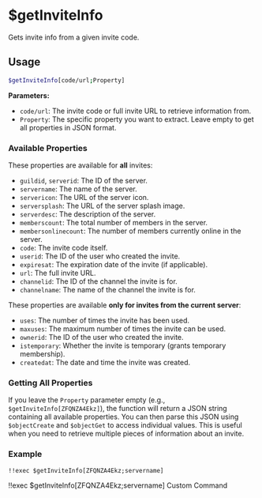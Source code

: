 # $getInviteInfo

Gets invite info from a given invite code.

## Usage

```bash
$getInviteInfo[code/url;Property]
```

**Parameters:**

*   `code/url`: The invite code or full invite URL to retrieve information from.
*   `Property`: The specific property you want to extract. Leave empty to get all properties in JSON format.

### Available Properties

These properties are available for **all** invites:

*   `guildid`, `serverid`: The ID of the server.
*   `servername`: The name of the server.
*   `servericon`: The URL of the server icon.
*   `serversplash`: The URL of the server splash image.
*   `serverdesc`: The description of the server.
*   `memberscount`: The total number of members in the server.
*   `membersonlinecount`: The number of members currently online in the server.
*   `code`: The invite code itself.
*   `userid`: The ID of the user who created the invite.
*   `expiresat`: The expiration date of the invite (if applicable).
*   `url`: The full invite URL.
*   `channelid`: The ID of the channel the invite is for.
*   `channelname`: The name of the channel the invite is for.

These properties are available **only for invites from the current server**:

*   `uses`: The number of times the invite has been used.
*   `maxuses`: The maximum number of times the invite can be used.
*   `ownerid`: The ID of the user who created the invite.
*   `istemporary`: Whether the invite is temporary (grants temporary membership).
*   `createdat`: The date and time the invite was created.

### Getting All Properties

If you leave the `Property` parameter empty (e.g., `$getInviteInfo[ZFQNZA4Ekz]`), the function will return a JSON string containing all available properties.  You can then parse this JSON using `$objectCreate` and `$objectGet` to access individual values. This is useful when you need to retrieve multiple pieces of information about an invite.

### Example

```discord
!!exec $getInviteInfo[ZFQNZA4Ekz;servername]
```

<discord-messages>
  <discord-message :bot="false" role-color="#ffcc9a" author="Member">
    !!exec $getInviteInfo[ZFQNZA4Ekz;servername]
  </discord-message>
  <discord-message :bot="true" role-color="#0099ff" author="Custom Command" avatar="https://media.discordapp.net/avatars/725721249652670555/781224f90c3b841ba5b40678e032f74a.webp">
    Custom Command
  </discord-message>
<discord-messages>
